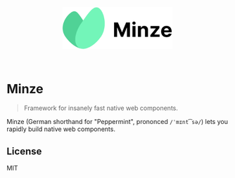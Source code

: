 <p align="center">
  <a href="https://minze.dev" target="_blank" rel="noopener noreferrer">
    <img src="./packages/vite-ts/logo.svg" alt="Minze" width="250">
  </a>
</p>
<br />

# Minze

> Framework for insanely fast native web components.

Minze (German shorthand for "Peppermint", prononced `/ˈmɪnt͡sə/`) lets you rapidly build native web components.

## License

MIT
